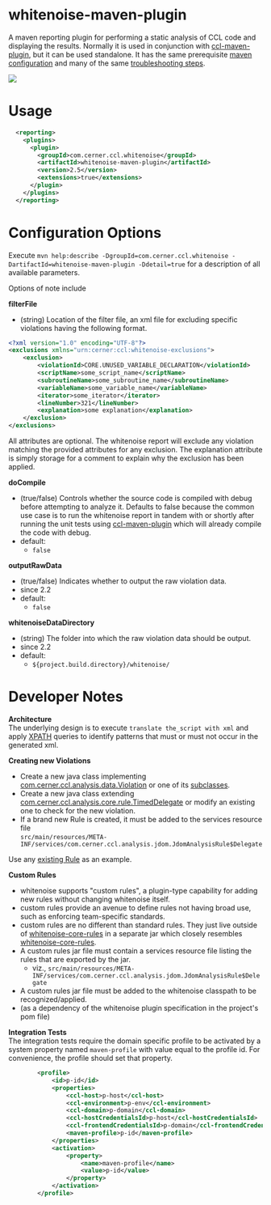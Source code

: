 # whitenoise-maven-plugin

A maven reporting plugin for performing a static analysis of CCL code and displaying the results. Normally it is used in conjunction with [ccl-maven-plugin],
but it can be used standalone. It has the same prerequisite [maven configuration][maven-configuration] and many of the same [troubleshooting steps][troubleshooting-steps].

![][sample-output-0]

Usage
===
```xml
  <reporting>
    <plugins>
      <plugin>
        <groupId>com.cerner.ccl.whitenoise</groupId>
        <artifactId>whitenoise-maven-plugin</artifactId>
        <version>2.5</version>
        <extensions>true</extensions>
      </plugin>
    </plugins>
  </reporting>
```

Configuration Options
===
Execute `mvn help:describe -DgroupId=com.cerner.ccl.whitenoise -DartifactId=whitenoise-maven-plugin -Ddetail=true` for a description of all available parameters. 

Options of note include

**filterFile**
- (string) Location of the filter file, an xml file for excluding specific violations having the following format.
```xml
<?xml version="1.0" encoding="UTF-8"?>
<exclusions xmlns="urn:cerner:ccl:whitenoise-exclusions">
    <exclusion>
        <violationId>CORE.UNUSED_VARIABLE_DECLARATION</violationId>
        <scriptName>some_script_name</scriptName>
        <subroutineName>some_subroutine_name</subroutineName>
        <variableName>some_variable_name</variableName>
        <iterator>some_iterator</iterator>
        <lineNumber>321</lineNumber>
        <explanation>some explanation</explanation>
    </exclusion>
</exclusions>
```
All attributes are optional. The whitenoise report will exclude any violation matching the provided attributes for any exclusion. The explanation attribute is simply
storage for a comment to explain why the exclusion has been applied.


**doCompile**
- (true/false) Controls whether the source code is compiled with debug before attempting to analyze it. Defaults to false because the common use case is to run the 
whitenoise report in tandem with or shortly after running the unit tests using [ccl-maven-plugin][ccl-maven-plugin] which will already compile the code with debug.
 - default:
    - `false`

**outputRawData**
- (true/false) Indicates whether to output the raw violation data.
 - since 2.2
 - default:
    - `false`

**whitenoiseDataDirectory**
- (string) The folder into which the raw violation data should be output.
 - since 2.2
 - default:
    - `${project.build.directory}/whitenoise/`


Developer Notes
===
**Architecture**  
The underlying design is to execute `translate the_script with xml` and apply [XPATH][x-path] queries to identify patterns that must or must not occur in the generated xml.

**Creating new Violations**
- Create a new java class implementing [com.cerner.ccl.analysis.data.Violation][violation-class] or one of its [subclasses][violation-subclasses].
- Create a new java class extending [com.cerner.ccl.analysis.core.rule.TimedDelegate][timed-delegate-class] or modify an existing one to check for the new violation. 
- If a brand new Rule is created, it must be added to the services resource file  
`src/main/resources/META-INF/services/com.cerner.ccl.analysis.jdom.JdomAnalysisRule$Delegate`

Use any [existing Rule][existing-rules] as an example.

**Custom Rules**  
- whitenoise supports "custom rules", a plugin-type capability for adding new rules without changing whitenoise itself.  
- custom rules provide an avenue to define rules not having broad use, such as enforcing team-specific standards.  
- custom rules are no different than standard rules. They just live outside of [whitenoise-core-rules][whitenoise-core-rules]
in a separate jar which closely resembles [whitenoise-core-rules][whitenoise-core-rules]. 
- A custom rules jar file must contain a services resource file listing the rules that are exported by the jar.
  - viz., `src/main/resources/META-INF/services/com.cerner.ccl.analysis.jdom.JdomAnalysisRule$Delegate`
- A custom rules jar file must be added to the whitenoise classpath to be recognized/applied.
 - (as a dependency of the whitenoise plugin specification in the project's pom file)  


**Integration Tests**  
The integration tests require the domain specific profile to be activated by a system property named `maven-profile` with value equal to the profile id.
For convenience, the profile should set that property.
```xml
        <profile>
            <id>p-id</id>
            <properties>
                <ccl-host>p-host</ccl-host>
                <ccl-environment>p-env</ccl-environment>
                <ccl-domain>p-domain</ccl-domain>
                <ccl-hostCredentialsId>p-host</ccl-hostCredentialsId>
                <ccl-frontendCredentialsId>p-domain</ccl-frontendCredentialsId>
                <maven-profile>p-id</maven-profile>
            </properties>
            <activation>
                <property>
                    <name>maven-profile</name>
                    <value>p-id</value>
                </property>
            </activation>
        </profile>
```

[ccl-maven-plugin]: ../../ccl-maven-plugin/README.md
[maven-configuration]: ../../doc/CONFIGUREMAVEN.md
[x-path]: https://developer.mozilla.org/en-US/docs/Web/XPath
[violation-class]: ../whitenoise-data/src/main/java/com/cerner/ccl/analysis/data/Violation.java
[violation-subclasses]: ../whitenoise-data/src/main/java/com/cerner/ccl/analysis/data
[timed-delegate-class]: ../whitenoise-rules-core/src/main/java/com/cerner/ccl/analysis/core/rules/TimedDelegate.java
[existing-rules]: ../whitenoise-rules-core/src/main/java/com/cerner/ccl/analysis/core/rules
[whitenoise-core-rules]: ../whitenoise-rules-core
[troubleshooting-steps]: ../../ccl-maven-plugin/doc/BUILDISSUES.md
[sample-output-0]: ./doc/image/sample-output-0.png
